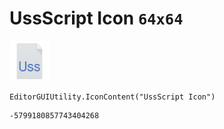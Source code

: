 # UssScript Icon `64x64`
<img src="/img/UssScript%20Icon.png" width=64 height=64>

``` CSharp
EditorGUIUtility.IconContent("UssScript Icon")
```
```
-5799180857743404268
```
